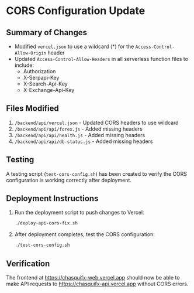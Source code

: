 # CORS Configuration Update

## Summary of Changes

- Modified `vercel.json` to use a wildcard (\*) for the `Access-Control-Allow-Origin` header
- Updated `Access-Control-Allow-Headers` in all serverless function files to include:
  - Authorization
  - X-Serpapi-Key
  - X-Search-Api-Key
  - X-Exchange-Api-Key

## Files Modified

1. `/backend/api/vercel.json` - Updated CORS headers to use wildcard
2. `/backend/api/api/forex.js` - Added missing headers
3. `/backend/api/api/health.js` - Added missing headers
4. `/backend/api/api/db-status.js` - Added missing headers

## Testing

A testing script (`test-cors-config.sh`) has been created to verify the CORS configuration is working correctly after deployment.

## Deployment Instructions

1. Run the deployment script to push changes to Vercel:

   ```bash
   ./deploy-api-cors-fix.sh
   ```

2. After deployment completes, test the CORS configuration:
   ```bash
   ./test-cors-config.sh
   ```

## Verification

The frontend at https://chasquifx-web.vercel.app should now be able to make API requests to https://chasquifx-api.vercel.app without CORS errors.
